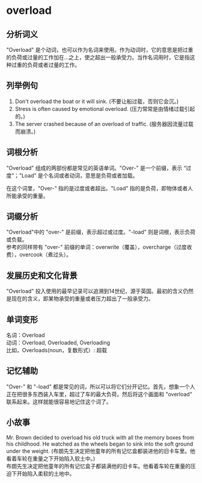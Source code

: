 # overload

## 分析词义

  

"Overload" 是个动词，也可以作为名词来使用。作为动词时，它的意思是把过重的负荷或过量的工作加在...之上，使之超出一般承受力。当作名词用时，它是指这种过重的负荷或者过量的工作。

  

## 列举例句

  

1.  Don't overload the boat or it will sink. (不要让船过载，否则它会沉。)
2.  Stress is often caused by emotional overload. (压力常常是由情绪过载引起的。)
3.  The server crashed because of an overload of traffic. (服务器因流量过载而崩溃。)

  

## 词根分析

  

"Overload" 组成的两部份都是常见的英语单词。"Over-" 是一个前缀，表示 “过度”；"Load" 是个名词或者动词，意思是负荷或者加载。

  

在这个词里，"Over-" 指的是过度或者超出。"Load" 指的是负荷，即物体或者人所能承受的重量。

  

## 词缀分析

  

"Overload"中的 "over-" 是前缀，表示超过或过度。"-load" 则是词根，表示负荷或负载。  
参考的同样带有 "over-" 前缀的单词：overwrite（覆盖），overcharge（过度收费），overcook（煮过头）。

  

## 发展历史和文化背景

  

"Overload" 投入使用的最早记录可以追溯到14世纪，源于英国。最初的含义仍然是现在的含义，即某物承受的重量或者压力超出了一般承受力。

  

## 单词变形

  

名词：Overload  
动词：Overload, Overloaded, Overloading  
比如，Overloads(noun，复数形式）: 超载

  

## 记忆辅助

  

"Over-" 和 "-load" 都是常见的词，所以可以将它们分开记忆。首先，想象一个人正在把很多东西装入车里，超过了车的最大负荷。然后将这个画面和 "overload" 联系起来。这样就能很容易地记住这个词了。

  

## 小故事

  

Mr. Brown decided to overload his old truck with all the memory boxes from his childhood. He watched as the wheels began to sink into the soft ground under the weight. (布朗先生决定把他童年的所有记忆盒都装进他的旧卡车里。他看着车轮在重量之下开始陷入软土中。)  
布朗先生决定把他童年的所有记忆盒子都装满他的旧卡车。他看着车轮在重量的压迫下开始陷入柔软的土地中。
